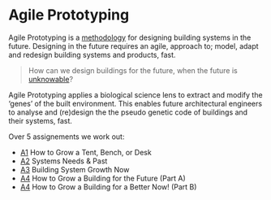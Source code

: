 # Agile Prototyping

Agile Prototyping is a [methodology] for designing building systems in the future. Designing in the future requires an agile, approach to; model, adapt and redesign building systems and products, fast.

>How can we design buildings for the future, when the future is [unknowable]?

Agile Prototyping applies a biological science lens to extract and modify the ‘genes’ of the built environment. This enables future architectural engineers to analyse and (re)design the the pseudo genetic code of buildings and their systems, fast.  

Over 5 assignements we work out:

* [A1] How to Grow a Tent, Bench, or Desk
* [A2] Systems Needs & Past
* [A3] Building System Growth Now
* [A4] How to Grow a Building for the Future (Part A)
* [A4] How to Grow a Building for a Better Now! (Part B)


<!-- link -->
[meta disciplinary systems]: Concepts/MetaDisciplinary
[unknowable]: Concepts/Futures
[uncertainty]: Concepts/uncertainty
[future]: Concepts/Futures
[methodology]: /Methodology/index.md
[projects]: Projects

[A1]: Assignments/A1.md
[A2]: Assignments/A2.md
[A3]: Assignments/A3.md
[A4]: Assignments/A4.md
[A5]: Assignments/A5.md
